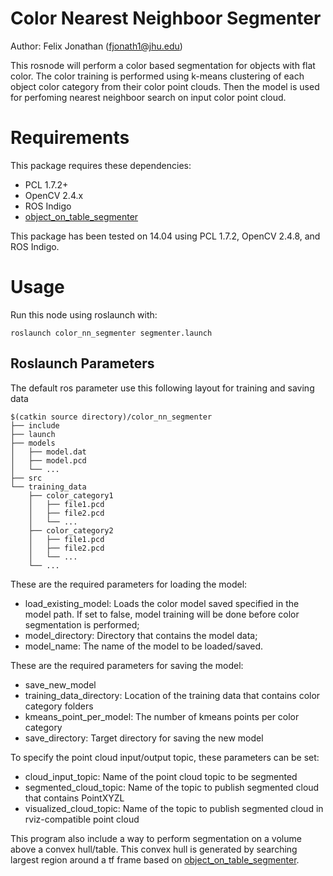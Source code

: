 # Color Nearest Neighboor Segmenter

Author: Felix Jonathan (fjonath1@jhu.edu)

This rosnode will perform a color based segmentation for objects with flat color. The color training is performed using k-means clustering of each object color category from their color point clouds. Then the model is used for perfoming nearest neighboor search on input color point cloud.

# Requirements
This package requires these dependencies:
 - PCL 1.7.2+
 - OpenCV 2.4.x
 - ROS Indigo
 - [object_on_table_segmenter](https://github.com/jhu-lcsr/object_on_table_segmenter)

This package has been tested on 14.04 using PCL 1.7.2, OpenCV 2.4.8, and ROS Indigo.

# Usage
Run this node using roslaunch with:
```
roslaunch color_nn_segmenter segmenter.launch
```

## Roslaunch Parameters
The default ros parameter use this following layout for training and saving data
```
$(catkin source directory)/color_nn_segmenter
├── include
├── launch
├── models
│   ├── model.dat
│   ├── model.pcd
│   └── ...
├── src
└── training_data
    ├── color_category1
    │   ├── file1.pcd
    │   ├── file2.pcd
    │   └── ...
    ├── color_category2
    │   ├── file1.pcd
    │   ├── file2.pcd
    │   └── ...
    └── ...
```

These are the required parameters for loading the model:
 - load_existing_model: Loads the color model saved specified in the model path. If set to false, model training will be done before color segmentation is performed;
 - model_directory: Directory that contains the model data;
 - model_name: The name of the model to be loaded/saved.

These are the required parameters for saving the model:
 - save_new_model
 - training_data_directory: Location of the training data that contains color category folders
 - kmeans_point_per_model: The number of kmeans points per color category
 - save_directory: Target directory for saving the new model

To specify the point cloud input/output topic, these parameters can be set:
 - cloud_input_topic: Name of the point cloud topic to be segmented
 - segmented_cloud_topic: Name of the topic to publish segmented cloud that contains PointXYZL
 - visualized_cloud_topic: Name of the topic to publish segmented cloud in rviz-compatible point cloud

This program also include a way to perform segmentation on a volume above a convex hull/table. This convex hull is generated by searching largest region around a tf frame based on [object_on_table_segmenter](https://github.com/jhu-lcsr/object_on_table_segmenter).
